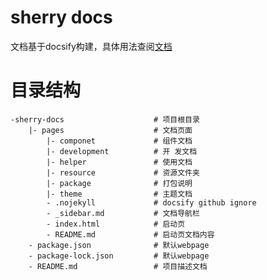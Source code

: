 # sherry docs

文档基于docsify构建，具体用法查阅[文档](https://docsify.js.org/)

# 目录结构

    -sherry-docs                    # 项目根目录
        |- pages                    # 文档页面
            |- componet             # 组件文档
            |- development          # 开 发文档
            |- helper               # 使用文档
            |- resource             # 资源文件夹
            |- package              # 打包说明
            |- theme                # 主题文档
            - .nojekyll             # docsify github ignore
            - _sidebar.md           # 文档导航栏
            - index.html            # 启动页
            - README.md             # 启动页文档内容
        - package.json              # 默认webpage
        - package-lock.json         # 默认webpage
        - README.md                 # 项目描述文档